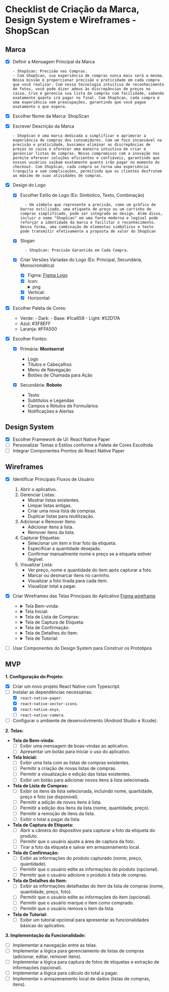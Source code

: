 # Checklist de Criação da Marca, Design System e Wireframes - ShopScan

## Marca

- [x] Definir a Mensagem Principal da Marca

      - ShopScan: Precisão nas Compras.
      - Com ShopScan, sua experiência de compras nunca mais será a mesma. Nossa missão é proporcionar precisão e praticidade em cada compra que você realizar. Com nossa tecnologia intuitiva de reconhecimento de fotos, você pode dizer adeus às discrepâncias de preços no caixa. Crie e gerencie sua lista de compras com facilidade, sabendo exatamente quanto irá pagar no final. Com ShopScan, cada compra é uma experiência sem preocupações, garantindo que você pague exatamente o que espera.
- [x] Escolher Nome da Marca: ShopScan
- [x] Escrever Descrição da Marca

      - ShopScan é uma marca dedicada a simplificar e aprimorar a experiência de compras dos consumidores. Com um foco incansável na precisão e praticidade, buscamos eliminar as discrepâncias de preços no caixa e oferecer uma maneira intuitiva de criar e gerenciar listas de compras. Nosso compromisso com a inovação nos permite oferecer soluções eficientes e confiáveis, garantindo que nossos usuários saibam exatamente quanto irão pagar no momento do checkout. Com ShopScan, cada compra se torna uma experiência tranquila e sem complicações, permitindo que os clientes desfrutem ao máximo de suas atividades de compras.
- [x] Design do Logo
  - [x] Escolher Estilo de Logo (Ex: Simbólico, Texto, Combinação)
  
          - Um símbolo que represente a precisão, como um gráfico de barras estilizado, uma etiqueta de preço ou um carrinho de compras simplificado, pode ser integrado ao design. Além disso, incluir o nome "ShopScan" em uma fonte moderna e legível pode reforçar a identidade da marca e facilitar o reconhecimento. Dessa forma, uma combinação de elementos simbólicos e texto pode transmitir efetivamente a proposta de valor do ShopScan
  - [x] Slogan
  
          - ShopScan: Precisão Garantida em Cada Compra.
  - [x] Criar Versões Variadas do Logo (Ex: Principal, Secundária, Monocromática)
     
       - [x] Figma:  [Figma Logo](https://www.figma.com/file/3m6xt4aIb66zcDF8L2VEqC/ShopScan---Design-System?type=design&node-id=2303-66&mode=design) 
       - [x] Icon: <details><summary>png</summary> ![image](https://github.com/brunovjk/ShopScan/assets/95647348/c630f347-9131-4d0e-a0cb-3014816db5bb) </details>
       - [x] Vertical:
       - [x] Horizontal:
            
- [x] Escolher Paleta de Cores:
  - Verde: 
        - Dark:
        - Base: #1ca658
        - Light: #52D17A
  - Azul: #3F8EFF
  - Laranja: #FFA500
    
- [x] Escolher Fontes:
  - [x] Primária: **Montserrat**
    - Logo
    - Títulos e Cabeçalhos
    - Menu de Navegação
    - Botões de Chamada para Ação
      
  - [x] Secundária: **Roboto**
    - Texto
    - Subtítulos e Legendas
    - Campos e Rótulos de Formulários
    - Notificações e Alertas


## Design System

- [X] Escolher Framework de UI: React Native Paper
- [ ] Personalizar Temas e Estilos conforme a Paleta de Cores Escolhida
- [ ] Integrar Componentes Prontos do React Native Paper

## Wireframes

- [x] Identificar Principais Fluxos de Usuário
   1. Abrir o aplicativo.
   2. Gerenciar Listas:
      - Mostrar listas existentes.
      - Limpar listas antigas.
      - Criar uma nova lista de compras.
      - Duplicar listas para reutilização.
   3. Adicionar e Remover Itens:
      - Adicionar itens à lista.
      - Remover itens da lista.
   4. Capturar Etiquetas:
      - Selecionar um item e tirar foto da etiqueta.
      - Especificar a quantidade desejada.
      - Confirmar manualmente nome e preço se a etiqueta estiver ilegível.
   5. Visualizar Lista:
      - Ver preço, nome e quantidade do item após capturar a foto.
      - Marcar ou desmarcar itens no carrinho.
      - Visualizar a foto tirada para cada item.
      - Visualizar total a pagar.

- [x] Criar Wireframes das Telas Principais do Aplicativo [Figma wireframe](https://www.figma.com/file/3m6xt4aIb66zcDF8L2VEqC/ShopScan---Design-System?type=design&node-id=2319-82&mode=design&t=ndshCwzmvZYke5h9-0)
  - <details>
    <summary>Tela Bem-vinda:</summary>

     ![image](https://github.com/brunovjk/ShopScan/assets/95647348/5d45681d-c3d3-44fb-9684-7782a6501a13)

    </details>
    
  - <details>
    <summary>Tela Inicial:</summary>

    ```
 
    _________________________________
    |      Listas de Compras        |
    |-------------------------------|
    |  - Lista de Compras A         |
    |  - Lista de Compras B         |
    |  - Lista de Compras C         |
    |  - Lista de Compras D         |
    |  - Lista de Compras E         |
    |_______________________________|
    |          [ + Adicionar Lista] |
    |_______________________________|

    ```
    ![image](https://github.com/brunovjk/ShopScan/assets/95647348/acdb73da-58eb-4376-a157-c36c08ada4d8)
    ![image](https://github.com/brunovjk/ShopScan/assets/95647348/be7f7598-f6f3-4171-a43f-2375906db5ca)

    </details>
  
  - <details>
    <summary>Tela de Lista de Compras:</summary>

    ```
 
    _________________________________
    |        Minha Lista A          |
    |-------------------------------|
    |  - Maçãs  [Foto][Remover] [✓] |
    |  - Pão    [Foto][Remover] [✓] |
    |  - Leite  [Foto][Remover] [✓] |
    |-------------------------------|
    |         [Adicionar Item]      |
    |_______________________________|
    |  [Total a Pagar: R$ 10,00]    |
    |_______________________________|

    ```
    ![image](https://github.com/brunovjk/ShopScan/assets/95647348/73bb9f00-ee35-457c-ab6f-d92ed9307ae8)
    ![image](https://github.com/brunovjk/ShopScan/assets/95647348/13b90314-b689-4a36-8226-60b83ab7d0a7)

    </details>

  - <details>
    <summary>Tela de Captura de Etiqueta:</summary>

    ```
    ___________________________________
    |                                 |
    |             [Foto]              |
    |                                 |
    |                                 |
    |---------------------------------|
    |           Tirar Foto            |
    |_________________________________|

    ```
    ![image](https://github.com/brunovjk/ShopScan/assets/95647348/917c895f-009a-4a58-8a57-442a706988af)

    </details>

  - <details>
    <summary>Tela de Confirmação:</summary>

    ```
     __________________________________
    |          Confirmação            |
    |----- ---------------------------|
    |  Nome: _____________________    |
    |  Quantidade: _______________    |
    |  Preço: _____________________   |
    |_________________________________|
    |    [Adicionar item a Lista]     |
    |_________________________________|
  

    ```
    ![image](https://github.com/brunovjk/ShopScan/assets/95647348/12d4248b-87b5-491b-ba86-ccea4c4fe6c8)

 
    </details>

  - <details>
    <summary>Tela de Detalhes do Item:</summary>

    ```
 
    ___________________________________
    |      Detalhes do Item           |
    |---------------------------------|
    |  Nome: Maçãs                    |
    |  Quantidade: 2                  |
    |  Preço Unitário: R$ 2,00        |
    |_________________________________|
    |[Remover][Verificar/Refazer Foto]|
    |_________________________________|

    ```
    ![image](https://github.com/brunovjk/ShopScan/assets/95647348/f63b5b49-2740-481e-8c19-8023a694276f)

 
    </details>

  - <details>
    <summary>Tela de Tutorial:</summary>
 
    ```
 
    _________________________________
    |           Tutorial            |
    |-------------------------------|
    | - Lorem Ipsum is simply dummy |
    | text of the printing and      |
    | typesetting industry. Lorem   |
    | Ipsum has been the industry's |
    | standard dummy text ever      |
    | since the 1500s,              |
    |_______________________________|
 
    ```
    ![image](https://github.com/brunovjk/ShopScan/assets/95647348/7e27cb06-0aca-43d3-b635-b47d0f494a48)

 
    </details>
    
- [ ] Usar Componentes do Design System para Construir os Prototipos

## MVP

**1. Configuração do Projeto:**

* [x] Criar um novo projeto React Native com Typescript.
* [ ] Instalar as dependências necessárias:
    * [x] `react-native-paper`.
    * [x] `react-native-vector-icons`.
    * [x] `react-native-onyx`.
    * [ ] `react-native-camera`.
* [ ] Configurar o ambiente de desenvolvimento (Android Studio e Xcode).

**2. Telas:**
* **Tela de Bem-vinda:**
    * [ ] Exibir uma mensagem de boas-vindas ao aplicativo.
    * [ ] Apresentar um botão para iniciar o uso do aplicativo.
* **Tela Inicial:**
    * [ ] Exibir uma lista com as listas de compras existentes.
    * [ ] Permitir a criação de novas listas de compras.
    * [ ] Permitir a visualização e edição das listas existentes.
    * [ ] Exibir um botão para adicionar novos itens à lista selecionada.
* **Tela de Lista de Compras:**
    * [ ] Exibir os itens da lista selecionada, incluindo nome, quantidade, preço e foto (se disponível).
    * [ ] Permitir a adição de novos itens à lista.
    * [ ] Permitir a edição dos itens da lista (nome, quantidade, preço).
    * [ ] Permitir a remoção de itens da lista.
    * [ ] Exibir o total a pagar da lista.
* **Tela de Captura de Etiqueta:**
    * [ ] Abrir a câmera do dispositivo para capturar a foto da etiqueta do produto.
    * [ ] Permitir que o usuário ajuste a área de captura da foto.
    * [ ] Tirar a foto da etiqueta e salvar em armazenamento local.
* **Tela de Confirmação:**
    * [ ] Exibir as informações do produto capturado (nome, preço, quantidade).
    * [ ] Permitir que o usuário edite as informações do produto (opcional).
    * [ ] Permitir que o usuário adicione o produto à lista de compras.
* **Tela de Detalhes do Item:**
    * [ ] Exibir as informações detalhadas do item da lista de compras (nome, quantidade, preço, foto).
    * [ ] Permitir que o usuário edite as informações do item (opcional).
    * [ ] Permitir que o usuário marque o item como comprado.
    * [ ] Permitir que o usuário remova o item da lista.
* **Tela de Tutorial:**
    * [ ] Exibir um tutorial opcional para apresentar as funcionalidades básicas do aplicativo.

**3. Implementação da Funcionalidade:**

* [ ] Implementar a navegação entre as telas.
* [ ] Implementar a lógica para gerenciamento de listas de compras (adicionar, editar, remover itens).
* [ ] Implementar a lógica para captura de fotos de etiquetas e extração de informações (opcional).
* [ ] Implementar a lógica para cálculo do total a pagar.
* [ ] Implementar o armazenamento local de dados (listas de compras, itens).
